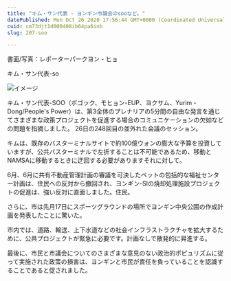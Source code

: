 ```yaml
---
title: "キム・サン代表 - ヨンギン市議会のsooなど。"
datePublished: Mon Oct 26 2020 17:56:44 GMT+0000 (Coordinated Universal Time)
cuid: cm73djt1d000408ib64pa6inb
slug: 207-soo

---
```



書面/写真：レポーターパークヨン - ヒョ

キム・サン代表-so

![イメージ](https://cdn.hashnode.com/res/hashnode/image/upload/v1739453242389/e6ecc66b-41cc-49dc-ba42-745e070f12cd.jpeg)

キム・サン代表-SOO（ポゴック、モヒョン-EUP、ヨクサム、Yurim -Dong/People's Power）は、第3全体のプレナリアの5分間の自由な発言を通じてさまざまな政策プロジェクトを促進する場合のコミュニケーションの欠如などの問題を指摘しました。 26日の248回目の並外れた会議のセッション。

キムは、既存のバスターミナルサイトで約100億ウォンの膨大な予算を投資していますが、公共バスターミナルで左折することは不可能であるため、移動とNAMSAに移動するときに迂回する必要がありますそれに対して。

6月、6月に共有不動産管理計画の審議を可決したペットの包括的な福祉センター計画は、住民への反対から撤回され、ヨンギン-SIの焼却処理施設プロジェクトの促進は、強い反対に直面しました。住民。

さらに、市は先月17日にスポーツグラウンドの場所でヨンギン中央公園の作成計画を発表したことに驚いた。

市内では、道路、輸送、上下水道などの社会インフラストラクチャを拡大するために、公共プロジェクトが緊急に必要です。計画なしで散発的に昇進する。

最後に、市民と市議会についてのさまざまな意見のない政治的ポピュリズムに従って実施された政策の損害は、ヨンギンと市民が責任を負っていることを認識することであると促されました。